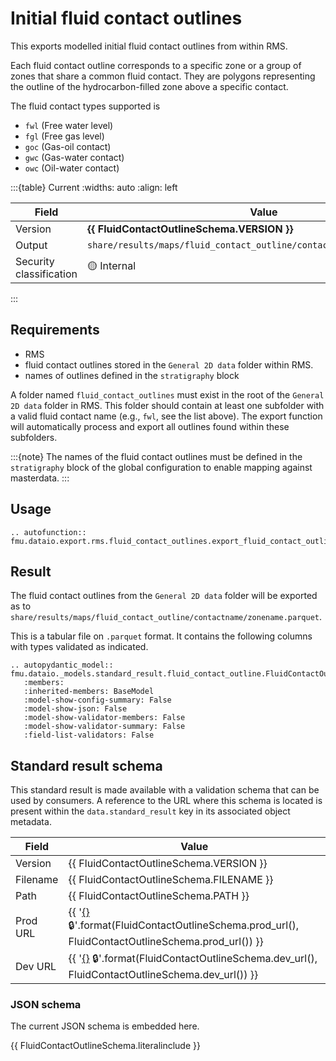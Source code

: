# Initial fluid contact outlines 

This exports modelled initial fluid contact outlines from within RMS.

Each fluid contact outline corresponds to a specific zone or a group of zones 
that share a common fluid contact. They are polygons representing the outline of
the hydrocarbon-filled zone above a specific contact.

The fluid contact types supported is 
- `fwl` (Free water level)
- `fgl` (Free gas level)
- `goc` (Gas-oil contact)
- `gwc` (Gas-water contact)
- `owc` (Oil-water contact)


:::{table} Current
:widths: auto
:align: left

| Field | Value |
| --- | --- |
| Version | **{{ FluidContactOutlineSchema.VERSION }}** |
| Output | `share/results/maps/fluid_contact_outline/contactname/zonename.parquet` |
| Security classification | 🟡 Internal |
:::

## Requirements

- RMS
- fluid contact outlines stored in the `General 2D data` folder within RMS.
- names of outlines defined in the `stratigraphy` block

A folder named `fluid_contact_outlines` must exist in the root of the `General 2D data`
folder in RMS. This folder should contain at least one subfolder with a valid fluid contact
name (e.g., `fwl`, see the list above). The export function will automatically process
and export all outlines found within these subfolders.

:::{note}
The names of the fluid contact outlines must be defined in the `stratigraphy` block of the
global configuration to enable mapping against masterdata.
:::

## Usage

```{eval-rst}
.. autofunction:: fmu.dataio.export.rms.fluid_contact_outlines.export_fluid_contact_outlines
```

## Result

The fluid contact outlines from the `General 2D data` folder will be exported as
to `share/results/maps/fluid_contact_outline/contactname/zonename.parquet`.

This is a tabular file on `.parquet` format. It contains
the following columns with types validated as indicated.

```{eval-rst}
.. autopydantic_model:: fmu.dataio._models.standard_result.fluid_contact_outline.FluidContactOutlineResultRow
   :members:
   :inherited-members: BaseModel
   :model-show-config-summary: False
   :model-show-json: False
   :model-show-validator-members: False
   :model-show-validator-summary: False
   :field-list-validators: False
```

## Standard result schema

This standard result is made available with a validation schema that can be
used by consumers. A reference to the URL where this schema is located is
present within the `data.standard_result` key in its associated object metadata.

| Field | Value |
| --- | --- |
| Version | {{ FluidContactOutlineSchema.VERSION }} |
| Filename | {{ FluidContactOutlineSchema.FILENAME }} |
| Path | {{ FluidContactOutlineSchema.PATH }} |
| Prod URL | {{ '[{}]({}) 🔒'.format(FluidContactOutlineSchema.prod_url(), FluidContactOutlineSchema.prod_url()) }}
| Dev URL | {{ '[{}]({}) 🔒'.format(FluidContactOutlineSchema.dev_url(), FluidContactOutlineSchema.dev_url()) }}

### JSON schema

The current JSON schema is embedded here.

{{ FluidContactOutlineSchema.literalinclude }}
